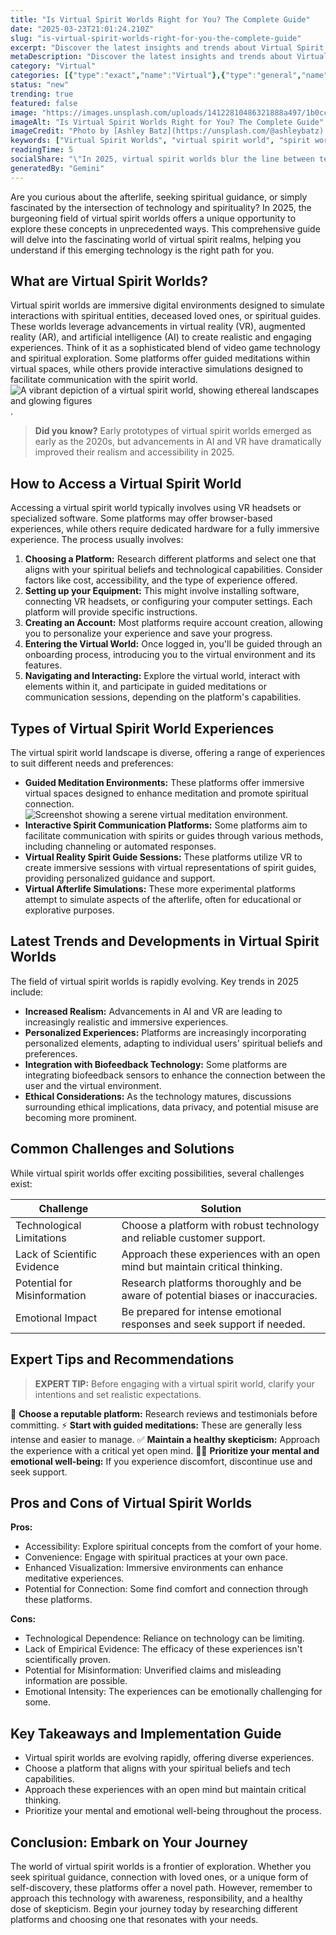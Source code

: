 ```yaml
---
title: "Is Virtual Spirit Worlds Right for You? The Complete Guide"
date: "2025-03-23T21:01:24.210Z"
slug: "is-virtual-spirit-worlds-right-for-you-the-complete-guide"
excerpt: "Discover the latest insights and trends about Virtual Spirit Worlds. This comprehensive guide covers everything you need to know about Virtual Spirit Worlds in 2025."
metaDescription: "Discover the latest insights and trends about Virtual Spirit Worlds. This comprehensive guide covers everything you need to know about Virtual Spirit World..."
category: "Virtual"
categories: [{"type":"exact","name":"Virtual"},{"type":"general","name":"Religious Studies"},{"type":"medium","name":"Comparative Religion"},{"type":"specific","name":"Digital Theology"},{"type":"niche","name":"Cyber-Shamanism"}]
status: "new"
trending: true
featured: false
image: "https://images.unsplash.com/uploads/14122810486321888a497/1b0cc699?q=85&w=1200&fit=max&fm=webp&auto=compress"
imageAlt: "Is Virtual Spirit Worlds Right for You? The Complete Guide"
imageCredit: "Photo by [Ashley Batz](https://unsplash.com/@ashleybatz) on Unsplash"
keywords: ["Virtual Spirit Worlds", "virtual spirit world", "spirit world online", "virtual afterlife", "online spirit communication", "virtual reality spirit guide", "explore virtual spirit realms", "best virtual spirit world games", "how to access virtual spirit world", "buy virtual spirit world experience"]
readingTime: 5
socialShare: "\"In 2025, virtual spirit worlds blur the line between technology and spirituality.  Are we on the cusp of a new era of digital transcendence?\""
generatedBy: "Gemini"
---
```




Are you curious about the afterlife, seeking spiritual guidance, or simply fascinated by the intersection of technology and spirituality?  In 2025, the burgeoning field of virtual spirit worlds offers a unique opportunity to explore these concepts in unprecedented ways.  This comprehensive guide will delve into the fascinating world of virtual spirit realms, helping you understand if this emerging technology is the right path for you.

## What are Virtual Spirit Worlds?

Virtual spirit worlds are immersive digital environments designed to simulate interactions with spiritual entities, deceased loved ones, or spiritual guides.  These worlds leverage advancements in virtual reality (VR), augmented reality (AR), and artificial intelligence (AI) to create realistic and engaging experiences.  Think of it as a sophisticated blend of video game technology and spiritual exploration. Some platforms offer guided meditations within virtual spaces, while others provide interactive simulations designed to facilitate communication with the spirit world. ![A vibrant depiction of a virtual spirit world, showing ethereal landscapes and glowing figures](https://images.unsplash.com/uploads/14122810486321888a497/1b0cc699?q=85&w=1200&fit=max&fm=webp&auto=compress).

> **Did you know?**  Early prototypes of virtual spirit worlds emerged as early as the 2020s, but advancements in AI and VR have dramatically improved their realism and accessibility in 2025.

## How to Access a Virtual Spirit World

Accessing a virtual spirit world typically involves using VR headsets or specialized software. Some platforms may offer browser-based experiences, while others require dedicated hardware for a fully immersive experience. The process usually involves:

1. **Choosing a Platform:** Research different platforms and select one that aligns with your spiritual beliefs and technological capabilities.  Consider factors like cost, accessibility, and the type of experience offered.
2. **Setting up your Equipment:**  This might involve installing software, connecting VR headsets, or configuring your computer settings.  Each platform will provide specific instructions.
3. **Creating an Account:** Most platforms require account creation, allowing you to personalize your experience and save your progress.
4. **Entering the Virtual World:**  Once logged in, you'll be guided through an onboarding process, introducing you to the virtual environment and its features.
5. **Navigating and Interacting:**  Explore the virtual world, interact with elements within it, and participate in guided meditations or communication sessions, depending on the platform's capabilities.

## Types of Virtual Spirit World Experiences

The virtual spirit world landscape is diverse, offering a range of experiences to suit different needs and preferences:

* **Guided Meditation Environments:** These platforms offer immersive virtual spaces designed to enhance meditation and promote spiritual connection.  ![Screenshot showing a serene virtual meditation environment](https://images.unsplash.com/photo-1588196749597-9ff075ee6b5b?q=85&w=1200&fit=max&fm=webp&auto=compress).
* **Interactive Spirit Communication Platforms:** Some platforms aim to facilitate communication with spirits or guides through various methods, including channeling or automated responses.
* **Virtual Reality Spirit Guide Sessions:** These platforms utilize VR to create immersive sessions with virtual representations of spirit guides, providing personalized guidance and support.
* **Virtual Afterlife Simulations:** These more experimental platforms attempt to simulate aspects of the afterlife, often for educational or explorative purposes.

## Latest Trends and Developments in Virtual Spirit Worlds

The field of virtual spirit worlds is rapidly evolving.  Key trends in 2025 include:

* **Increased Realism:**  Advancements in AI and VR are leading to increasingly realistic and immersive experiences.
* **Personalized Experiences:** Platforms are increasingly incorporating personalized elements, adapting to individual users' spiritual beliefs and preferences.
* **Integration with Biofeedback Technology:** Some platforms are integrating biofeedback sensors to enhance the connection between the user and the virtual environment.
* **Ethical Considerations:** As the technology matures, discussions surrounding ethical implications, data privacy, and potential misuse are becoming more prominent.

## Common Challenges and Solutions

While virtual spirit worlds offer exciting possibilities, several challenges exist:

| Challenge                      | Solution                                                                  |
|---------------------------------|--------------------------------------------------------------------------|
| Technological Limitations       | Choose a platform with robust technology and reliable customer support.       |
| Lack of Scientific Evidence     | Approach these experiences with an open mind but maintain critical thinking. |
| Potential for Misinformation    | Research platforms thoroughly and be aware of potential biases or inaccuracies. |
| Emotional Impact                | Be prepared for intense emotional responses and seek support if needed.      |

## Expert Tips and Recommendations

> **EXPERT TIP:** Before engaging with a virtual spirit world, clarify your intentions and set realistic expectations.

🔑 **Choose a reputable platform:** Research reviews and testimonials before committing.
⚡ **Start with guided meditations:**  These are generally less intense and easier to manage.
✅ **Maintain a healthy skepticism:** Approach the experience with a critical yet open mind.
🧘‍♀️ **Prioritize your mental and emotional well-being:**  If you experience discomfort, discontinue use and seek support.

##  Pros and Cons of Virtual Spirit Worlds

**Pros:**

* Accessibility:  Explore spiritual concepts from the comfort of your home.
* Convenience:  Engage with spiritual practices at your own pace.
* Enhanced Visualization: Immersive environments can enhance meditative experiences.
* Potential for Connection:  Some find comfort and connection through these platforms.

**Cons:**

* Technological Dependence:  Reliance on technology can be limiting.
* Lack of Empirical Evidence:  The efficacy of these experiences isn't scientifically proven.
* Potential for Misinformation:  Unverified claims and misleading information are possible.
* Emotional Intensity:  The experiences can be emotionally challenging for some.

## Key Takeaways and Implementation Guide

* Virtual spirit worlds are evolving rapidly, offering diverse experiences.
* Choose a platform that aligns with your spiritual beliefs and tech capabilities.
* Approach these experiences with an open mind but maintain critical thinking.
* Prioritize your mental and emotional well-being throughout the process.

## Conclusion: Embark on Your Journey

The world of virtual spirit worlds is a frontier of exploration. Whether you seek spiritual guidance, connection with loved ones, or a unique form of self-discovery, these platforms offer a novel path.  However, remember to approach this technology with awareness, responsibility, and a healthy dose of skepticism.  Begin your journey today by researching different platforms and choosing one that resonates with your needs.

